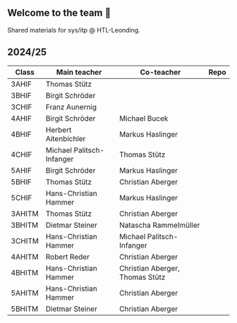 ## Welcome to the team 🙌

Shared materials for sys/itp @ HTL-Leonding.

## 2024/25
| Class | Main teacher | Co-teacher | Repo |
| --- | --- | --- | --- |
| 3AHIF | Thomas Stütz | | |
| 3BHIF | Birgit Schröder | | |
| 3CHIF | Franz Aunernig | | |
| 4AHIF | Birgit Schröder | Michael Bucek | |
| 4BHIF | Herbert Aitenbichler | Markus Haslinger | |
| 4CHIF | Michael Palitsch-Infanger | Thomas Stütz | |
| 5AHIF | Birgit Schröder | Markus Haslinger | |
| 5BHIF | Thomas Stütz | Christian Aberger | |
| 5CHIF | Hans-Christian Hammer | Markus Haslinger | |
| 3AHITM | Thomas Stütz | Christian Aberger | |
| 3BHITM | Dietmar Steiner | Natascha Rammelmüller | |
| 3CHITM | Hans-Christian Hammer | Michael Palitsch-Infanger | |
| 4AHITM | Robert Reder | Christian Aberger | |
| 4BHITM | Hans-Christian Hammer | Christian Aberger, Thomas Stütz | |
| 5AHITM | Hans-Christian Hammer | Christian Aberger | |
| 5BHITM | Dietmar Steiner | Christian Aberger | |
